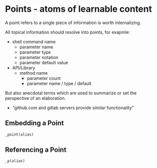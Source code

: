 # Points - atoms of learnable content

A point refers to a single piece of information is worth internalizing.

All topical information should resolve into points, for exapmle:

 - shell command name
    - parameter name
    - parameter type
    - parameter notation
    - parameter default value
 - API/Library 
    - method name
        - parameter count 
        - parameter name / type / default

But also anecdotal terms which are used to summarize or set the perspective of an elaboration.

 - "github.com and gitlab servers provide similar functionality"

## Embedding a Point

```markdown
_point(alias)
```

## Referencing a Point

```markdown
_p(alias)
```
